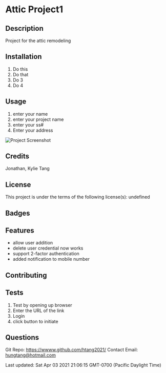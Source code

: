 # Attic Project1

## Description
  Project for the attic remodeling

  

## Installation
1. Do this
2. Do that
3. Do 3
4. Do 4


## Usage
1. enter your name
2. enter your project name
3. enter your ss#
4. Enter your address

![Project Screenshot](assets/images/screenshot.png)
    
## Credits
Jonathan, Kylie Tang

  
## License
  This project is under the terms of the following license(s): 
  undefined
  

## Badges

## Features
- allow user addition
- delete user credential now works
- support 2-factor authentication
- added notification to mobile number


## Contributing
  

## Tests
1. Test by opening up browser
2. Enter the URL of the link
3. Login
4. click button to initiate

## Questions
Git Repo: https://wwww.github.com/htang2021/
Contact Email: hungtang@hotmail.com

Last updated: Sat Apr 03 2021 21:06:15 GMT-0700 (Pacific Daylight Time)
